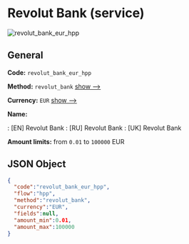 
# Revolut Bank (service) 
![revolut_bank_eur_hpp](https://static.openfintech.io/payment_methods/revolut_bank_eur_hpp/logo.svg?w=400&c=v0.59.26#w200)  

## General 
 
**Code:** `revolut_bank_eur_hpp` 
 
**Method:** `revolut_bank` 
 [show -->](/payment-methods/revolut_bank/) 
 
**Currency:** `EUR` [show -->](/currencies/EUR/) 
 
**Name:** 
 
:	[EN] Revolut Bank 
:	[RU] Revolut Bank 
:	[UK] Revolut Bank 
 
**Amount limits:** from `0.01` to `100000` EUR 

## JSON Object 

```json
{
  "code":"revolut_bank_eur_hpp",
  "flow":"hpp",
  "method":"revolut_bank",
  "currency":"EUR",
  "fields":null,
  "amount_min":0.01,
  "amount_max":100000
}
```  
